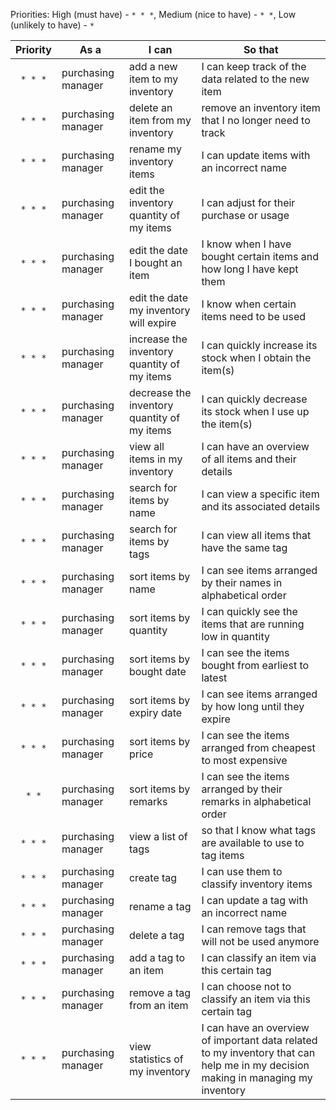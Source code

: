 <!-- markdownlint-disable-file first-line-h1 -->

Priorities: High (must have) - `* * *`, Medium (nice to have) - `* *`, Low (unlikely to have) - `*`

| Priority | As a               | I can                                       | So that                                                                                                                          |
|:--------:|--------------------|---------------------------------------------|----------------------------------------------------------------------------------------------------------------------------------|
| `* * *`  | purchasing manager | add a new item to my inventory              | I can keep track of the data related to the new item                                                                             |
| `* * *`  | purchasing manager | delete an item from my inventory            | remove an inventory item that I no longer need to track                                                                          |
| `* * *`  | purchasing manager | rename my inventory items                   | I can update items with an incorrect name                                                                                        |
| `* * *`  | purchasing manager | edit the inventory quantity of my items     | I can adjust for their purchase or usage                                                                                         |
| `* * *`  | purchasing manager | edit the date I bought an item              | I know when I have bought certain items and how long I have kept them                                                            |
| `* * *`  | purchasing manager | edit the date my inventory will expire      | I know when certain items need to be used                                                                                        |
| `* * *`  | purchasing manager | increase the inventory quantity of my items | I can quickly increase its stock when I obtain the item(s)                                                                       |
| `* * *`  | purchasing manager | decrease the inventory quantity of my items | I can quickly decrease its stock when I use up the item(s)                                                                       |
| `* * *`  | purchasing manager | view all items in my inventory              | I can have an overview of all items and their details                                                                            |
| `* * *`  | purchasing manager | search for items by name                    | I can view a specific item and its associated details                                                                            |
| `* * *`  | purchasing manager | search for items by tags                    | I can view all items that have the same tag                                                                                      |
| `* * *`  | purchasing manager | sort items by name                          | I can see items arranged by their names in alphabetical order                                                                    |
| `* * *`  | purchasing manager | sort items by quantity                      | I can quickly see the items that are running low in quantity                                                                     |
| `* * *`  | purchasing manager | sort items by bought date                   | I can see the items bought from earliest to latest                                                                               |
| `* * *`  | purchasing manager | sort items by expiry date                   | I can see items arranged by how long until they expire                                                                           |
| `* * *`  | purchasing manager | sort items by price                         | I can see the items arranged from cheapest to most expensive                                                                     |
|  `* *`   | purchasing manager | sort items by remarks                       | I can see the items arranged by their remarks in alphabetical order                                                              |
| `* * *`  | purchasing manager | view a list of tags                         | so that I know what tags are available to use to tag items                                                                       |
| `* * *`  | purchasing manager | create tag                                  | I can use them to classify inventory items                                                                                       |
| `* * *`  | purchasing manager | rename a tag                                | I can update a tag with an incorrect name                                                                                        |
| `* * *`  | purchasing manager | delete a tag                                | I can remove tags that will not be used anymore                                                                                  |
| `* * *`  | purchasing manager | add a tag to an item                        | I can classify an item via this certain tag                                                                                      |
| `* * *`  | purchasing manager | remove a tag from an item                   | I can choose not to classify an item via this certain tag                                                                        |
| `* * *`  | purchasing manager | view statistics of my inventory             | I can have an overview of important data related to my inventory that can help me in my decision making in managing my inventory |


